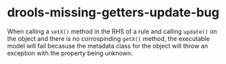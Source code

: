# drools-missing-getters-update-bug
When calling a `setX()` method in the RHS of a rule and calling `update()` on the object and there is no corrospinding `getX()` method, the executable model will fail becasuse the metadata class for the object will throw an exception with the property being unknown.
